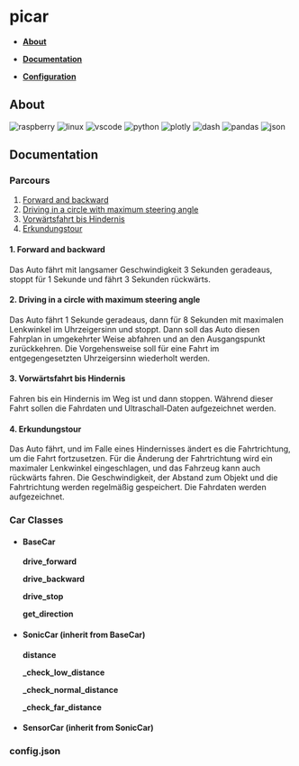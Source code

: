 # picar

-   **[About](#about)**

-   **[Documentation](#documentation)**

-   **[Configuration](#configjson)**

## About

![raspberry](https://img.shields.io/badge/Raspberry%20Pi-A22846?style=for-the-badge&logo=Raspberry%20Pi&logoColor=white "Raspberry Pi") ![linux](https://img.shields.io/badge/Linux-FCC624?style=for-the-badge&logo=linux&logoColor=black "LINUX") ![vscode](https://img.shields.io/badge/VSCode-0078D4?style=for-the-badge&logo=visual%20studio%20code&logoColor=white "Visual Studio Code") ![python](https://img.shields.io/badge/Python-FFD43B?style=for-the-badge&logo=python&logoColor=blue "Python Programming Language") ![plotly](https://img.shields.io/badge/Plotly-239120?style=for-the-badge&logo=plotly&logoColor=white "Plotly") ![dash](https://img.shields.io/badge/dash-008DE4?style=for-the-badge&logo=dash&logoColor=white "Plotly - Dash") ![pandas](https://img.shields.io/badge/Pandas-2C2D72?style=for-the-badge&logo=pandas&logoColor=white "Pandas Library") ![json](https://img.shields.io/badge/json-5E5C5C?style=for-the-badge&logo=json&logoColor=white "Java Script Object Notation")

## Documentation

### Parcours

1. [Forward and backward](#1-forward-and-backward)
2. [Driving in a circle with maximum steering angle](#2-driving-in-a-circle-with-maximum-steering-angle)
3. [Vorwärtsfahrt bis Hindernis](#3-vorwärtsfahrt-bis-hindernis)
4. [Erkundungstour](#4-erkundungstour)

#### 1. Forward and backward

Das Auto fährt mit langsamer Geschwindigkeit 3 Sekunden geradeaus, stoppt für 1 Sekunde und fährt 3 Sekunden rückwärts.

#### 2. Driving in a circle with maximum steering angle

Das Auto fährt 1 Sekunde geradeaus, dann für 8 Sekunden mit maximalen Lenkwinkel im Uhrzeigersinn und stoppt. Dann soll das Auto diesen Fahrplan in umgekehrter Weise abfahren und an den Ausgangspunkt zurückkehren. Die Vorgehensweise soll für eine Fahrt im entgegengesetzten Uhrzeigersinn wiederholt werden.

#### 3. Vorwärtsfahrt bis Hindernis

Fahren bis ein Hindernis im Weg ist und dann stoppen. Während dieser Fahrt sollen die Fahrdaten und Ultraschall‑Daten aufgezeichnet werden.

#### 4. Erkundungstour

Das Auto fährt, und im Falle eines Hindernisses ändert es die Fahrtrichtung, um die Fahrt fortzusetzen. Für die Änderung der Fahrtrichtung wird ein maximaler Lenkwinkel eingeschlagen, und das Fahrzeug kann auch rückwärts fahren. Die Geschwindigkeit, der Abstand zum Objekt und die Fahrtrichtung werden regelmäßig gespeichert. Die Fahrdaten werden aufgezeichnet.

### Car Classes

-   #### BaseCar

    **drive_forward**

    **drive_backward**

    **drive_stop**

    **get_direction**

-   #### SonicCar (inherit from BaseCar)

    **distance**

    **\_check_low_distance**

    **\_check_normal_distance**

    **\_check_far_distance**

-   #### SensorCar (inherit from SonicCar)

### config.json
